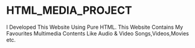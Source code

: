 # HTML_MEDIA_PROJECT
I Developed This Website Using Pure HTML. This Website Contains My Favourites Multimedia Contents Like Audio &amp; Video Songs,Videos,Movies etc.
